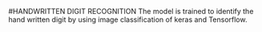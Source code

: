 #HANDWRITTEN DIGIT RECOGNITION
The model is trained to identify the hand written digit by using image classification of keras and Tensorflow.
